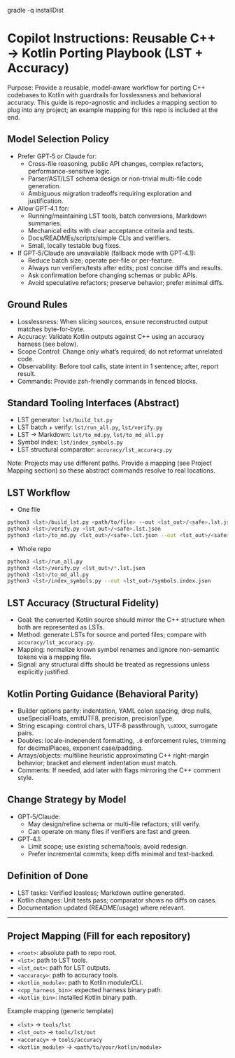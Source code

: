 gradle -q installDist
# Copilot Instructions: Reusable C++ → Kotlin Porting Playbook (LST + Accuracy)

Purpose: Provide a reusable, model-aware workflow for porting C++ codebases to Kotlin with guardrails for losslessness and behavioral accuracy. This guide is repo-agnostic and includes a mapping section to plug into any project; an example mapping for this repo is included at the end.

## Model Selection Policy
- Prefer GPT‑5 or Claude for:
  - Cross-file reasoning, public API changes, complex refactors, performance-sensitive logic.
  - Parser/AST/LST schema design or non-trivial multi-file code generation.
  - Ambiguous migration tradeoffs requiring exploration and justification.
- Allow GPT‑4.1 for:
  - Running/maintaining LST tools, batch conversions, Markdown summaries.
  - Mechanical edits with clear acceptance criteria and tests.
  - Docs/READMEs/scripts/simple CLIs and verifiers.
  - Small, locally testable bug fixes.
- If GPT‑5/Claude are unavailable (fallback mode with GPT‑4.1):
  - Reduce batch size; operate per-file or per-feature.
  - Always run verifiers/tests after edits; post concise diffs and results.
  - Ask confirmation before changing schemas or public APIs.
  - Avoid speculative refactors; preserve behavior; prefer minimal diffs.

## Ground Rules
- Losslessness: When slicing sources, ensure reconstructed output matches byte-for-byte.
- Accuracy: Validate Kotlin outputs against C++ using an accuracy harness (see below).
- Scope Control: Change only what’s required; do not reformat unrelated code.
- Observability: Before tool calls, state intent in 1 sentence; after, report result.
- Commands: Provide zsh-friendly commands in fenced blocks.

## Standard Tooling Interfaces (Abstract)
- LST generator: `lst/build_lst.py`
- LST batch + verify: `lst/run_all.py`, `lst/verify.py`
- LST → Markdown: `lst/to_md.py`, `lst/to_md_all.py`
- Symbol index: `lst/index_symbols.py`
- LST structural comparator: `accuracy/lst_accuracy.py`

Note: Projects may use different paths. Provide a mapping (see Project Mapping section) so these abstract commands resolve to real locations.

## LST Workflow
- One file
```sh
python3 <lst>/build_lst.py <path/to/file> --out <lst_out>/<safe>.lst.json
python3 <lst>/verify.py <lst_out>/<safe>.lst.json
python3 <lst>/to_md.py <lst_out>/<safe>.lst.json --out <lst_out>/<safe>.md
```
- Whole repo
```sh
python3 <lst>/run_all.py
python3 <lst>/verify.py <lst_out>/*.lst.json
python3 <lst>/to_md_all.py
python3 <lst>/index_symbols.py --out <lst_out>/symbols.index.json
```

## LST Accuracy (Structural Fidelity)
- Goal: the converted Kotlin source should mirror the C++ structure when both are represented as LSTs.
- Method: generate LSTs for source and ported files; compare with `accuracy/lst_accuracy.py`.
- Mapping: normalize known symbol renames and ignore non-semantic tokens via a mapping file.
- Signal: any structural diffs should be treated as regressions unless explicitly justified.

## Kotlin Porting Guidance (Behavioral Parity)
- Builder options parity: indentation, YAML colon spacing, drop nulls, useSpecialFloats, emitUTF8, precision, precisionType.
- String escaping: control chars, UTF‑8 passthrough, `\uXXXX`, surrogate pairs.
- Doubles: locale-independent formatting, `.0` enforcement rules, trimming for decimalPlaces, exponent case/padding.
- Arrays/objects: multiline heuristic approximating C++ right-margin behavior; bracket and element indentation must match.
- Comments: If needed, add later with flags mirroring the C++ comment style.

## Change Strategy by Model
- GPT‑5/Claude:
  - May design/refine schema or multi-file refactors; still verify.
  - Can operate on many files if verifiers are fast and green.
- GPT‑4.1:
  - Limit scope; use existing schema/tools; avoid redesign.
  - Prefer incremental commits; keep diffs minimal and test-backed.

## Definition of Done
- LST tasks: Verified lossless; Markdown outline generated.
- Kotlin changes: Unit tests pass; comparator shows no diffs on cases.
- Documentation updated (README/usage) where relevant.

---

## Project Mapping (Fill for each repository)
- `<root>`: absolute path to repo root.
- `<lst>`: path to LST tools.
- `<lst_out>`: path for LST outputs.
- `<accuracy>`: path to accuracy tools.
- `<kotlin_module>`: path to Kotlin module/CLI.
- `<cpp_harness_bin>`: expected harness binary path.
- `<kotlin_bin>`: installed Kotlin binary path.

Example mapping (generic template)
- `<lst>` → `tools/lst`
- `<lst_out>` → `tools/lst/out`
- `<accuracy>` → `tools/accuracy`
- `<kotlin_module>` → `<path/to/your/kotlin/module>`
 
